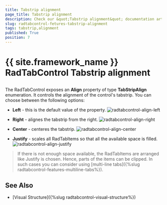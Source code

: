 ```yaml
---
title: Tabstrip alignment
page_title: Tabstrip alignment
description: Check our &quot;Tabstrip alignment&quot; documentation article for the RadTabControl {{ site.framework_name }} control.
slug: radtabcontrol-fetures-tabstrip-alignment
tags: tabstrip,alignment
published: True
position: 7
---
```


# {{ site.framework_name }} RadTabControl Tabstrip alignment



## 

The RadTabControl exposes an __Align__ property of type __TabStripAlign__ enumeration. It controls the alignment of the control's tabstrip. You can choose between the following options:
		

* __Left__ - this is the default value of the property.
![radtabcontrol-align-left](images/radtabcontrol-align-left.png)

* __Right__ - alignes the tabstrip from the right.
![radtabcontrol-align-right](images/radtabcontrol-align-right.png)

* __Center__ - centeres the tabstrip.
![radtabcontrol-align-center](images/radtabcontrol-align-center.png)

* __Justify__ - scales all RadTabItems so that all the available space is filled.
![radtabcontrol-align-justify](images/radtabcontrol-align-justify.png)

>If there is not enough space available, the RadTabItems are arranged like Justify is chosen. Hence, parts of the items can be clipped. In such cases you can consider using [multi-line tabs]({%slug radtabcontrol-features-multiline-tabs%}).
		  

## See Also

 * [Visual Structure]({%slug radtabcontrol-visual-structure%})
